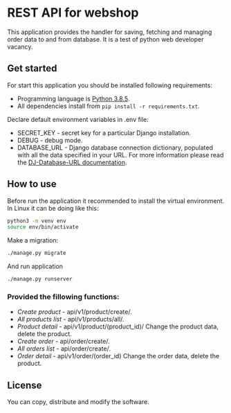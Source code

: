 # REST API for webshop
This application provides the handler for saving, fetching and managing order data to and from database. It is a test of python web developer vacancy.

## Get started
For start this application you should be installed following requirements:
- Programming language is [Python 3.8.5](https://www.python.org/downloads/release/python-385/).
- All dependencies install from `pip install -r requirements.txt`.

Declare default environment variables in .env file:
- SECRET_KEY - secret key for a particular Django installation.
- DEBUG - debug mode.
- DATABASE_URL - Django database connection dictionary, populated with all the data specified in your URL. For more information please read the [DJ-Database-URL documentation](https://github.com/jacobian/dj-database-url).

## How to use
Before run the application it recommended to install the virtual environment. In Linux it can be doing like this:

```bash
python3 -m venv env
source env/bin/activate
```
Make a migration:

```bash
./manage.py migrate
```
And run application
```bash
./manage.py runserver
```
### Provided the fillowing functions:
- *Create product* - api/v1/product/create/.
- *All products list* - api/v1/products/all/.
- *Product detail* - api/v1/product/(product_id)/ Change the product data, delete the product.
- *Create order* - api/order/create/.
- *All orders list* - api/order/create/.
- *Order detail* - api/v1/order/(order_id) Change the order data, delete the product.

## License

You can copy, distribute and modify the software.


